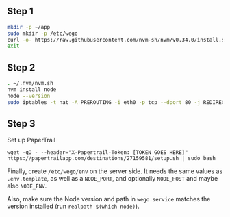 ## Step 1

```bash
mkdir -p ~/app
sudo mkdir -p /etc/wego
curl -o- https://raw.githubusercontent.com/nvm-sh/nvm/v0.34.0/install.sh | bash
exit
```

## Step 2

```bash
. ~/.nvm/nvm.sh
nvm install node
node --version
sudo iptables -t nat -A PREROUTING -i eth0 -p tcp --dport 80 -j REDIRECT --to-port 3000
```

## Step 3

Set up PaperTrail

```
wget -qO - --header="X-Papertrail-Token: [TOKEN GOES HERE]" https://papertrailapp.com/destinations/27159581/setup.sh | sudo bash
```

Finally, create `/etc/wego/env` on the server side. It needs the same values as `.env.template`, as well as a `NODE_PORT`,
and optionally `NODE_HOST` and maybe also `NODE_ENV`.

Also, make sure the Node version and path in `wego.service` matches the version installed (run `realpath $(which node)`).
